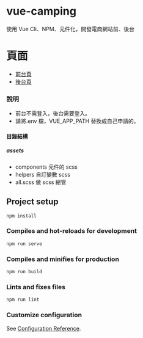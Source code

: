 # vue-camping

使用 Vue Cli、NPM、元件化，開發電商網站前、後台

# 頁面

- [前台頁](https://peterchen-jianrong.github.io/vue-camping/dist/#/products)
- [後台頁](https://peterchen-jianrong.github.io/vue-camping/dist/#/admin/products)

### 說明

- 前台不需登入，後台需要登入。
- 請將.env 檔，VUE_APP_PATH 替換成自己申請的。

#### 目錄結構

##### assets

- components 元件的 scss
- helpers 自訂變數 scss
- all.scss 做 scss 總管

## Project setup

```
npm install
```

### Compiles and hot-reloads for development

```
npm run serve
```

### Compiles and minifies for production

```
npm run build
```

### Lints and fixes files

```
npm run lint
```

### Customize configuration

See [Configuration Reference](https://cli.vuejs.org/config/).
